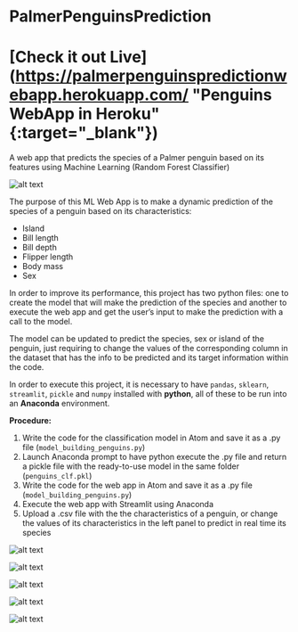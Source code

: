 # PalmerPenguinsPrediction
# [Check it out Live](https://palmerpenguinspredictionwebapp.herokuapp.com/ "Penguins WebApp in Heroku" {:target="_blank"})
A web app that predicts the species of a Palmer penguin based on its features using Machine Learning
(Random Forest Classifier)

![alt text][image]

[image]: https://images.unsplash.com/photo-1462888210965-cdf193fb74de?ixlib=rb-1.2.1&ixid=eyJhcHBfaWQiOjEyMDd9&auto=format&fit=crop&w=967&q=80 "Photo by Jay Ruzesky on Unsplash"

The purpose of this ML Web App is to make a dynamic prediction of the species of a penguin based on its characteristics:

* Island
* Bill length
* Bill depth
* Flipper length
* Body mass
* Sex

In order to improve its performance, this project has two python files: one to create the model that will make the prediction of the species and another to execute the web app and get the user’s input to make the prediction with a call to the model.

The model can be updated to predict the species, sex or island of the penguin, just requiring to change the values of the corresponding column in the dataset that has the info to be predicted and its target information within the code.

In order to execute this project, it is necessary to have `pandas`, `sklearn`, `streamlit`, `pickle` and `numpy` installed with **python**, all of these to be run into an **Anaconda** environment.

**Procedure:**

1. Write the code for the classification model in Atom and save it as a .py file (`model_building_penguins.py`)
2. Launch Anaconda prompt to have python execute the .py file and return a pickle file with the ready-to-use model in the same folder (`penguins_clf.pkl`)
3. Write the code for the web app in Atom and save it as a .py file (`model_building_penguins.py`)
4. Execute the web app with Streamlit using Anaconda
5. Upload a .csv file with the the characteristics of a penguin, or change the values of its characteristics in the left panel to predict in real time its species

![alt text][image1]

[image1]: https://github.com/jzambrano-xyz/PalmerPenguinsPrediction/blob/master/PenguinsModelBuilding.jpg "Code for the model"

![alt text][image2]

[image2]: https://github.com/jzambrano-xyz/PalmerPenguinsPrediction/blob/master/PenguinsPickle.jpg "Creation of the pickle (model)"

![alt text][image3]

[image3]: https://github.com/jzambrano-xyz/PalmerPenguinsPrediction/blob/master/WebAppPenguins.jpg "Code for the Web app"

![alt text][image4]

[image4]: https://github.com/jzambrano-xyz/PalmerPenguinsPrediction/blob/master/StreamlitPenguins.jpg "Execution of the Web app using Streamlit"

![alt text][image5]

[image5]: https://github.com/jzambrano-xyz/PalmerPenguinsPrediction/blob/master/PalmerPenguins.gif "Web app running on Streamlit"


